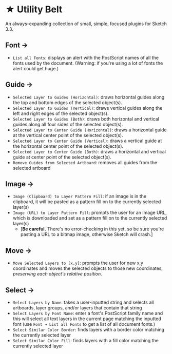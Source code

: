 # ★ Utility Belt

An always-expanding collection of small, simple, focused plugins for Sketch 3.3.

## Font →

* `List all Fonts`: displays an alert with the PostScript names of all the fonts used by the document. (Warning: if you're using a lot of fonts the alert could get huge.)

## Guide →

* `Selected Layer to Guides (Horizontal)`: draws horizontal guides along the top and bottom edges of the selected object(s).
* `Selected Layer to Guides (Vertical)`: draws vertical guides along the left and right edges of the selected object(s).
* `Selected Layer to Guides (Both)`: draws both horizontal and vertical guides along all four sides of the selected object(s).
* `Selected Layer to Center Guide (Horizontal)`: draws a horizontal guide at the vertical center point of the selected object(s).
* `Selected Layer to Center Guide (Vertical)`: draws a vertical guide at the horizontal center point of the selected object(s).
* `Selected Layer to Center Guide (Both)`: draws a horizontal and vertical guide at center point of the selected object(s).
* `Remove Guides from Selected Artboard`: removes all guides from the selected artboard

## Image →

* `Image (Clipboard) to Layer Pattern Fill`: if an image is in the clipboard, it will be pasted as a pattern fill on to the currently selected layer(s)
* `Image (URL) to Layer Pattern Fill`: prompts the user for an image URL, which is downloaded and set as a pattern fill on to the currently selected layer(s)
  * [**Be careful.** There's no error-checking in this yet, so be sure you're pasting a URL to a bitmap image, otherwise Sketch will crash.]

## Move →

* `Move Selected Layers to [x,y]`: prompts the user for new x,y coordinates and moves the selected objects to those new coordinates, _preserving each object's relative position_.

## Select →

* `Select Layers by Name`: takes a user-inputted string and selects all artboards, layer groups, and/or layers that contain that string
* `Select Layers by Font Name`: enter a font's PostScript family name and this will select all text layers in the current page matching the inputted font (use `Font → List all Fonts` to get a list of all document fonts.)
* `Select Similar Color Border`: finds layers with a border color matching the currently selected layer
* `Select Similar Color Fill`: finds layers with a fill color matching the currently selected layer
